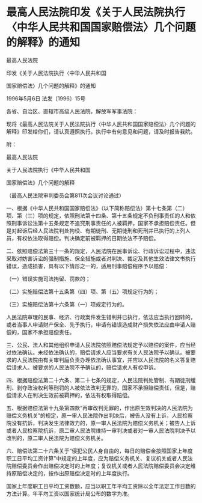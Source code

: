 # 最高人民法院印发《关于人民法院执行〈中华人民共和国国家赔偿法〉几个问题的解释》的通知

<!-- INFO END -->

最高人民法院

印发《关于人民法院执行〈中华人民共和国

国家赔偿法〉几个问题的解释》的通知

1996年5月6日 法发〔1996〕15号

各省、自治区、直辖市高级人民法院，解放军军事法院：

现将《最高人民法院关于人民法院执行〈中华人民共和国国家赔偿法〉几个问题的解释》印发给你们，请认真遵照执行。执行中有何意见和问题，请及时报告我院。

附：

最高人民法院

关于人民法院执行《中华人民共和国

国家赔偿法》几个问题的解释

（最高人民法院审判委员会第811次会议讨论通过）

一、根据《中华人民共和国国家赔偿法》（以下简称赔偿法）第十七条第（二）项、第（三）项的规定，依照刑法第十四条、第十五条规定不负刑事责任的人和依照刑事诉讼法第十五条规定不追究刑事责任的人被羁押，国家不承担赔偿责任。但是对起诉后经人民法院判处拘役、有期徒刑、无期徒刑和死刑并已执行的上列人员，有权依法取得赔偿。判决确定前被羁押的日期依法不予赔偿。

二、依照赔偿法第三十一条的规定，人民法院在民事诉讼、行政诉讼过程中，违法采取对妨害诉讼的强制措施、保全措施或者对判决、裁定及其他生效法律文书执行错误，造成损害，具有以下情形之一的，适用刑事赔偿程序予以赔偿：

（一）错误实施司法拘留、罚款的；

（二）实施赔偿法第十五条第（四）项、第（五）项规定行为的；

（三）实施赔偿法第十六条第（一）项规定行为的。

人民法院审理的民事、经济、行政案件发生错判并已执行，依法应当执行回转的，或者当事人申请财产保全、先予执行，申请有错误造成财产损失依法应由申请人赔偿的，国家不承担赔偿责任。

三、公民、法人和其他组织申请人民法院依照赔偿法规定予以赔偿的案件，应当经过依法确认。未经依法确认的，赔偿请求人应当要求有关人民法院予以确认。被要求的人民法院由有关审判庭负责办理依法确认事宜，并应以人民法院的名义答复赔偿请求人。被要求的人民法院不予确认的，赔偿请求人有权申诉。

四、根据赔偿法第二十六条、第二十七条的规定，人民法院判处管制、有期徒刑缓刑、剥夺政治权利等刑罚的人被依法改判无罪的，国家不承担赔偿责任，但是，赔偿请求人在判决生效前被羁押的，依法有权取得赔偿。

五、根据赔偿法第十九条第四款“再审改判无罪的，作出原生效判决的人民法院为赔偿义务机关”的规定，原一审人民法院作出判决后，被告人没有上诉，人民检察院没有抗诉，判决发生法律效力的，原一审人民法院为赔偿义务机关；被告人上诉或者人民检察院抗诉，原二审人民法院维持一审判决或者对一审人民法院判决予以改判的，原二审人民法院为赔偿义务机关。

六、赔偿法第二十六条关于“侵犯公民人身自由的，每日的赔偿金按照国家上年度职工日平均工资计算”中规定的上年度，应为赔偿义务机关、复议机关或者人民法院赔偿委员会作出赔偿决定时的上年度；复议机关或者人民法院赔偿委员会决定维持原赔偿决定的，按作出原赔偿决定时的上年度执行。

国家上年度职工日平均工资数额，应当以职工年平均工资除以全年法定工作日数的方法计算。年平均工资以国家统计局公布的数字为准。
